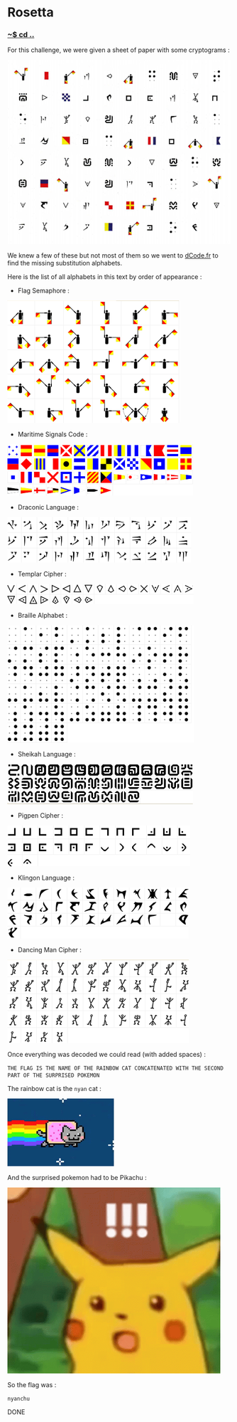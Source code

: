 # Rosetta

### [~$ cd ..](../)

For this challenge, we were given a sheet of paper with some cryptograms :

![cryptograms](assets/symbols.png)

We knew a few of these but not most of them so we went to [dCode.fr](http://www.dcode.fr) to find the missing substitution alphabets.

Here is the list of all alphabets in this text by order of appearance :

* Flag Semaphore :

![flag semaphore](assets/flag_semaphore.png)

* Maritime Signals Code :

![maritime signals code](assets/maritime_signals_code.png)

* Draconic Language :

![draconic language](assets/draconic_language.png)

* Templar Cipher :

![templar cipher](assets/templar_cipher.png)

* Braille Alphabet :

![braille alphabet](assets/braille_alphabet.png)

* Sheikah Language :

![sheikah language](assets/sheikah_language.png)

* Pigpen Cipher :

![pigpen cipher](assets/pigpen_cipher.png)

* Klingon Language :

![klingon language](assets/klingon_language.png)

* Dancing Man Cipher :

![dancing man cipher](assets/dancing_men_cipher.png)

Once everything was decoded we could read (with added spaces) :

```
THE FLAG IS THE NAME OF THE RAINBOW CAT CONCATENATED WITH THE SECOND PART OF THE SURPRISED POKEMON
```

The rainbow cat is the `nyan` cat :

![nyan cat](assets/nyan_cat.gif)

And the surprised pokemon had to be Pikachu :

![pikachu](assets/pikachu.gif)

So the flag was :

```
nyanchu
```

DONE
